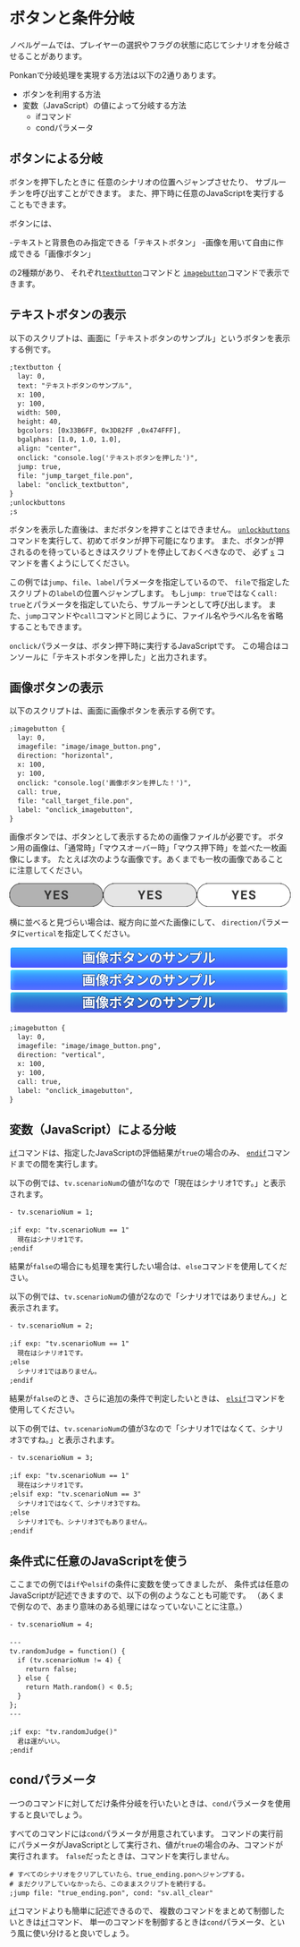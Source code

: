 # ボタンと条件分岐

ノベルゲームでは、プレイヤーの選択やフラグの状態に応じてシナリオを分岐させることがあります。

Ponkanで分岐処理を実現する方法は以下の2通りあります。

- ボタンを利用する方法
- 変数（JavaScript）の値によって分岐する方法
  - ifコマンド
  - condパラメータ

## ボタンによる分岐

ボタンを押下したときに
任意のシナリオの位置へジャンプさせたり、
サブルーチンを呼び出すことができます。
また、押下時に任意のJavaScriptを実行することもできます。

ボタンには、

-テキストと背景色のみ指定できる「テキストボタン」
-画像を用いて自由に作成できる「画像ボタン」

の2種類があり、
それぞれ[`textbutton`](../ref/command_ref.md#textbutton-txtbtn)コマンドと
[`imagebutton`](../ref/command_ref.md#imagebutton-imgbtn)コマンドで表示できます。

## テキストボタンの表示

以下のスクリプトは、画面に「テキストボタンのサンプル」というボタンを表示する例です。

```plain
;textbutton {
  lay: 0,
  text: "テキストボタンのサンプル",
  x: 100,
  y: 100,
  width: 500,
  height: 40,
  bgcolors: [0x33B6FF, 0x3D82FF ,0x474FFF],
  bgalphas: [1.0, 1.0, 1.0],
  align: "center",
  onclick: "console.log('テキストボタンを押した')",
  jump: true,
  file: "jump_target_file.pon",
  label: "onclick_textbutton",
}
;unlockbuttons
;s
```

ボタンを表示した直後は、まだボタンを押すことはできません。
[`unlockbuttons`](../ref/command_ref.md#unlockbuttons-unlockbutton-unlock)
コマンドを実行して、初めてボタンが押下可能になります。
また、ボタンが押されるのを待っているときはスクリプトを停止しておくべきなので、
必ず [`s`](../ref/command_ref.md#s) コマンドを書くようにしてください。

この例では`jump`、`file`、`label`パラメータを指定しているので、
`file`で指定したスクリプトの`label`の位置へジャンプします。
もし`jump: true`ではなく`call: true`とパラメータを指定していたら、サブルーチンとして呼び出します。
また、`jump`コマンドや`call`コマンドと同じように、ファイル名やラベル名を省略することもできます。

`onclick`パラメータは、ボタン押下時に実行するJavaScriptです。
この場合はコンソールに「テキストボタンを押した」と出力されます。

## 画像ボタンの表示

以下のスクリプトは、画面に画像ボタンを表示する例です。

```plain
;imagebutton {
  lay: 0,
  imagefile: "image/image_button.png",
  direction: "horizontal",
  x: 100,
  y: 100,
  onclick: "console.log('画像ボタンを押した！')",
  call: true,
  file: "call_target_file.pon",
  label: "onclick_imagebutton",
}
```

画像ボタンでは、ボタンとして表示するための画像ファイルが必要です。
ボタン用の画像は、「通常時」「マウスオーバー時」「マウス押下時」を並べた一枚画像にします。
たとえば次のような画像です。あくまでも一枚の画像であることに注意してください。

![ボタン画像の例](./image/fork_01.png)

横に並べると見づらい場合は、縦方向に並べた画像にして、
`direction`パラメータに`vertical`を指定してください。

![ボタン画像の例2](./image/fork_02.png)

```plain
;imagebutton {
  lay: 0,
  imagefile: "image/image_button.png",
  direction: "vertical",
  x: 100,
  y: 100,
  call: true,
  label: "onclick_imagebutton",
}
```

## 変数（JavaScript）による分岐

[`if`](../ref/command_ref.md#if)コマンドは、指定したJavaScriptの評価結果が`true`の場合のみ、
[`endif`](../ref/command_ref.md#endif)コマンドまでの間を実行します。

以下の例では、`tv.scenarioNum`の値が1なので「現在はシナリオ1です。」と表示されます。

```plain
- tv.scenarioNum = 1;

;if exp: "tv.scenarioNum == 1"
  現在はシナリオ1です。
;endif
```

結果が`false`の場合にも処理を実行したい場合は、`else`コマンドを使用してください。

以下の例では、`tv.scenarioNum`の値が2なので「シナリオ1ではありません。」と表示されます。

```plain
- tv.scenarioNum = 2;

;if exp: "tv.scenarioNum == 1"
  現在はシナリオ1です。
;else
  シナリオ1ではありません。
;endif
```

結果が`false`のとき、さらに追加の条件で判定したいときは、
[`elsif`](../ref/command_ref.md#elseif)コマンドを使用してください。

以下の例では、`tv.scenarioNum`の値が3なので「シナリオ1ではなくて、シナリオ3ですね。」と表示されます。

```plain
- tv.scenarioNum = 3;

;if exp: "tv.scenarioNum == 1"
  現在はシナリオ1です。
;elsif exp: "tv.scenarioNum == 3"
  シナリオ1ではなくて、シナリオ3ですね。
;else
  シナリオ1でも、シナリオ3でもありません。
;endif
```

## 条件式に任意のJavaScriptを使う

ここまでの例では`if`や`elsif`の条件に変数を使ってきましたが、
条件式は任意のJavaScriptが記述できますので、以下の例のようなことも可能です。
（あくまで例なので、あまり意味のある処理にはなっていないことに注意。）

```plain
- tv.scenarioNum = 4;

---
tv.randomJudge = function() {
  if (tv.scenarioNum != 4) {
    return false;
  } else {
    return Math.random() < 0.5;
  }
};
---

;if exp: "tv.randomJudge()"
  君は運がいい。
;endif
```

## condパラメータ

一つのコマンドに対してだけ条件分岐を行いたいときは、`cond`パラメータを使用すると良いでしょう。

すべてのコマンドには`cond`パラメータが用意されています。
コマンドの実行前にパラメータがJavaScriptとして実行され、値が`true`の場合のみ、コマンドが実行されます。
`false`だったときは、コマンドを実行しません。

```
# すべてのシナリオをクリアしていたら、true_ending.ponへジャンプする。
# まだクリアしていなかったら、このままスクリプトを続行する。
;jump file: "true_ending.pon", cond: "sv.all_clear"
```

[`if`](../ref/command_ref.md#if)コマンドよりも簡単に記述できるので、
複数のコマンドをまとめて制御したいときは[`if`](../ref/command_ref.md#if)コマンド、
単一のコマンドを制御するときは`cond`パラメータ、という風に使い分けると良いでしょう。
